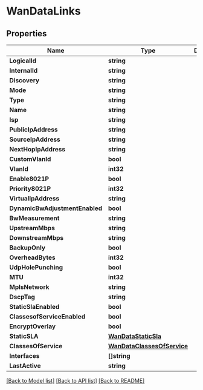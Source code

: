 # WanDataLinks

## Properties

Name | Type | Description | Notes
------------ | ------------- | ------------- | -------------
**LogicalId** | **string** |  | [optional] 
**InternalId** | **string** |  | [optional] 
**Discovery** | **string** |  | [optional] 
**Mode** | **string** |  | [optional] 
**Type** | **string** |  | [optional] 
**Name** | **string** |  | [optional] 
**Isp** | **string** |  | [optional] 
**PublicIpAddress** | **string** |  | [optional] 
**SourceIpAddress** | **string** |  | [optional] 
**NextHopIpAddress** | **string** |  | [optional] 
**CustomVlanId** | **bool** |  | [optional] 
**VlanId** | **int32** |  | [optional] 
**Enable8021P** | **bool** |  | [optional] 
**Priority8021P** | **int32** |  | [optional] 
**VirtualIpAddress** | **string** |  | [optional] 
**DynamicBwAdjustmentEnabled** | **bool** |  | [optional] 
**BwMeasurement** | **string** |  | [optional] 
**UpstreamMbps** | **string** |  | [optional] 
**DownstreamMbps** | **string** |  | [optional] 
**BackupOnly** | **bool** |  | [optional] 
**OverheadBytes** | **int32** |  | [optional] 
**UdpHolePunching** | **bool** |  | [optional] 
**MTU** | **int32** |  | [optional] 
**MplsNetwork** | **string** |  | [optional] 
**DscpTag** | **string** |  | [optional] 
**StaticSlaEnabled** | **bool** |  | [optional] 
**ClassesofServiceEnabled** | **bool** |  | [optional] 
**EncryptOverlay** | **bool** |  | [optional] 
**StaticSLA** | [**WanDataStaticSla**](WAN_data_staticSLA.md) |  | [optional] 
**ClassesOfService** | [**WanDataClassesOfService**](WAN_data_classesOfService.md) |  | [optional] 
**Interfaces** | **[]string** |  | [optional] 
**LastActive** | **string** |  | [optional] 

[[Back to Model list]](../README.md#documentation-for-models) [[Back to API list]](../README.md#documentation-for-api-endpoints) [[Back to README]](../README.md)


